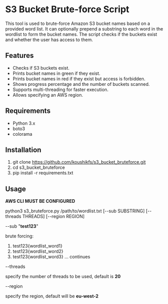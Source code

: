 # S3 Bucket Brute-force Script

This tool is used to brute-force Amazon S3 bucket names based on a provided word list. It can optionally prepend a substring to each word in the wordlist to form the bucket names. The script checks if the buckets exist and whether the user has access to them.

## Features

- Checks if S3 buckets exist.
- Prints bucket names in green if they exist.
- Prints bucket names in red if they exist but access is forbidden.
- Shows progress percentage and the number of buckets scanned.
- Supports multi-threading for faster execution.
- Allows specifying an AWS region.

## Requirements

- Python 3.x
- boto3
- colorama

## Installation

   1. git clone https://github.com/koushikfs/s3_bucket_bruteforce.git
   2. cd s3_bucket_bruteforce
   3. pip install -r requirements.txt

## Usage

   **AWS CLI MUST BE CONFIGURED**

   python3 s3_bruteforce.py /path/to/wordlist.txt [--sub SUBSTRING] [--threads THREADS] [--region REGION]
   
   --sub "**test123**"

   brute forcing:
   1. test123{wordlist_word1}
   2. test123{wordlist_word2}
   3. test123{wordlist_word3} ... continues

   --threads
   
   specify the number of threads to be used, default is **20**

   --region
   
   specify the region, default will be **eu-west-2**
